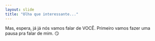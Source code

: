 ```yaml
---
layout: slide
title: "Olha que interessante..."
---
```


Mas, espera, já já nós vamos falar de VOCÊ. Primeiro vamos fazer uma pausa pra falar de mim. 😏
